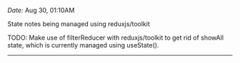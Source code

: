 *Date:* Aug 30,  01:10AM 

State notes being managed using reduxjs/toolkit

TODO: Make use of filterReducer with reduxjs/toolkit to get rid of showAll state, which is 
currently managed using useState().

---

